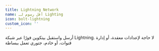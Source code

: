 ```yaml
---
title: Lightning Network
name: أقل رسوم لـ Lighting
icon: bolt-lightning
custom_icon: ''
---
```

أرسل واستقبل بيتكوين فورًا عبر شبكة Lightning. لا حاجة لإعدادات معقدة، أو إدارة قنوات، أو خادم، جتوري تعمل ببساطة
